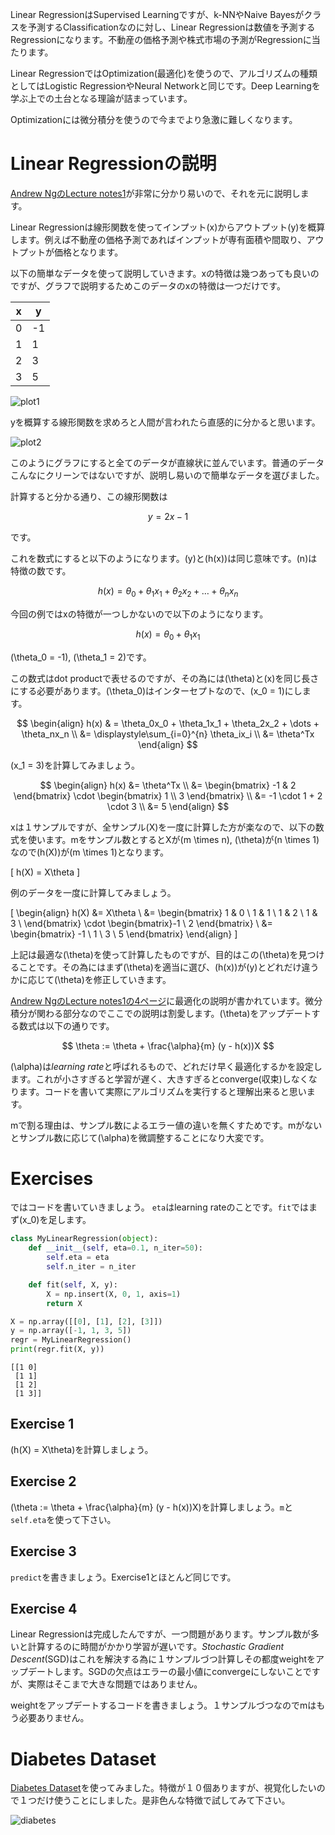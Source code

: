 Linear RegressionはSupervised Learningですが、k-NNやNaive Bayesがクラスを予測するClassificationなのに対し、Linear Regressionは数値を予測するRegressionになります。不動産の価格予測や株式市場の予測がRegressionに当たります。

Linear RegressionではOptimization(最適化)を使うので、アルゴリズムの種類としてはLogistic RegressionやNeural Networkと同じです。Deep Learningを学ぶ上での土台となる理論が詰まっています。

Optimizationには微分積分を使うので今までより急激に難しくなります。

# Linear Regressionの説明

[Andrew NgのLecture notes1](http://cs229.stanford.edu/materials.html)が非常に分かり易いので、それを元に説明します。

Linear Regressionは線形関数を使ってインプット(x)からアウトプット(y)を概算します。例えば不動産の価格予測であればインプットが専有面積や間取り、アウトプットが価格となります。

以下の簡単なデータを使って説明していきます。xの特徴は幾つあっても良いのですが、グラフで説明するためこのデータのxの特徴は一つだけです。

| x | y  |
|---|----|
| 0 | -1 |
| 1 | 1  |
| 2 | 3  |
| 3 | 5  |

![plot1](/img/unit5/plot1.png)

yを概算する線形関数を求めろと人間が言われたら直感的に分かると思います。

![plot2](/img/unit5/plot2.png)

このようにグラフにすると全てのデータが直線状に並んでいます。普通のデータこんなにクリーンではないですが、説明し易いので簡単なデータを選びました。

計算すると分かる通り、この線形関数は

$$ y = 2x - 1 $$

です。

これを数式にすると以下のようになります。\(y\)と\(h(x)\)は同じ意味です。\(n\)は特徴の数です。

$$ h(x) = \theta_0 + \theta_1x_1 + \theta_2x_2 + \dots + \theta_nx_n $$

今回の例ではxの特徴が一つしかないので以下のようになります。

$$ h(x) = \theta_0 + \theta_1x_1 $$

\(\theta_0 = -1\), \(\theta_1 = 2\)です。

この数式はdot productで表せるのですが、その為には\(\theta\)と\(x\)を同じ長さにする必要があります。\(\theta_0\)はインターセプトなので、\(x_0 = 1\)にします。

$$
\begin{align}
h(x) & = \theta_0x_0 + \theta_1x_1 + \theta_2x_2 + \dots + \theta_nx_n \\
          &=  \displaystyle\sum_{i=0}^{n} \theta_ix_i  \\
           &= \theta^Tx
\end{align}
$$

\(x_1 = 3\)を計算してみましょう。

$$
\begin{align}
h(x) &=  \theta^Tx \\
&= 
\begin{bmatrix}
-1 & 2
\end{bmatrix}
\cdot
\begin{bmatrix}
1 \\ 3
\end{bmatrix} \\
&= -1 \cdot 1 + 2 \cdot 3 \\
&= 5
\end{align}
$$

xは１サンプルですが、全サンプル(X)を一度に計算した方が楽なので、以下の数式を使います。mをサンプル数とするとXが\(m \times n\), \(\theta\)が\(n \times 1\)なので\(h(X)\)が\(m \times 1\)となります。

\[ h(X) = X\theta \]

例のデータを一度に計算してみましょう。

\[ 
\begin{align} h(X) &= X\theta \\ 
&= \begin{bmatrix}
1 & 0 \\
1 & 1 \\
1 & 2 \\
1 & 3 \\
\end{bmatrix} 
\cdot 
\begin{bmatrix}-1 \\ 2
\end{bmatrix} \\ 
&= 
\begin{bmatrix}
-1 \\ 1 \\ 3 \\ 5
\end{bmatrix}
\end{align}
\]


上記は最適な\(\theta\)を使って計算したものですが、目的はこの\(\theta\)を見つけることです。その為にはまず\(\theta\)を適当に選び、\(h(x)\)が\(y\)とどれだけ違うかに応じて\(\theta\)を修正していきます。

[Andrew NgのLecture notes1の4ページ](http://cs229.stanford.edu/materials.html)に最適化の説明が書かれています。微分積分が関わる部分なのでここでの説明は割愛します。\(\theta\)をアップデートする数式は以下の通りです。

$$ \theta := \theta + \frac{\alpha}{m} (y - h(x))X $$

\(\alpha\)は*learning rate*と呼ばれるもので、どれだけ早く最適化するかを設定します。これが小さすぎると学習が遅く、大きすぎるとconverge(収束)しなくなります。コードを書いて実際にアルゴリズムを実行すると理解出来ると思います。

mで割る理由は、サンプル数によるエラー値の違いを無くすためです。mがないとサンプル数に応じて\(\alpha\)を微調整することになり大変です。

# Exercises

ではコードを書いていきましょう。
`eta`はlearning rateのことです。`fit`ではまず\(x_0\)を足します。

```python
class MyLinearRegression(object):
    def __init__(self, eta=0.1, n_iter=50):
        self.eta = eta
        self.n_iter = n_iter

    def fit(self, X, y):
        X = np.insert(X, 0, 1, axis=1)
        return X

X = np.array([[0], [1], [2], [3]])
y = np.array([-1, 1, 3, 5])
regr = MyLinearRegression()
print(regr.fit(X, y))
```


```Output
[[1 0]
 [1 1]
 [1 2]
 [1 3]]
```

## Exercise 1

\(h(X) = X\theta\)を計算しましょう。

## Exercise 2

\(\theta := \theta + \frac{\alpha}{m} (y - h(x))X\)を計算しましょう。`m`と`self.eta`を使って下さい。

## Exercise 3

`predict`を書きましょう。Exercise1とほとんど同じです。

## Exercise 4

Linear Regressionは完成したんですが、一つ問題があります。サンプル数が多いと計算するのに時間がかかり学習が遅いです。*Stochastic Gradient Descent*(SGD)はこれを解決する為に１サンプルづつ計算しその都度weightをアップデートします。SGDの欠点はエラーの最小値にconvergeにしないことですが、実際はそこまで大きな問題ではありません。

weightをアップデートするコードを書きましょう。１サンプルづつなのでmはもう必要ありません。

# Diabetes Dataset

[Diabetes Dataset](http://scikit-learn.org/stable/modules/generated/sklearn.datasets.load_diabetes.html)を使ってみました。特徴が１０個ありますが、視覚化したいので１つだけ使うことにしました。是非色んな特徴で試してみて下さい。

![diabetes](/img/unit5/diabetes.png)


